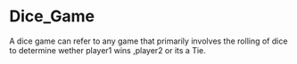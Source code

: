 # Dice_Game
A dice game can refer to any game that primarily involves the rolling of dice to determine wether player1 wins ,player2 or its a Tie. 
